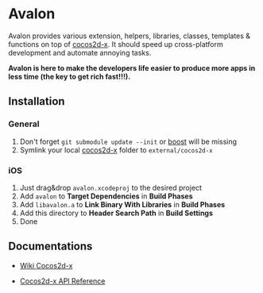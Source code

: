 # Avalon

Avalon provides various extension, helpers, libraries, classes, templates &
functions on top of [cocos2d-x][]. It should speed up cross-platform development
and automate annoying tasks.

**Avalon is here to make the developers life easier
to produce more apps in less time (the key to get rich fast!!!).**

## Installation

### General

1. Don't forget `git submodule update --init` or [boost][] will be missing
1. Symlink your local [cocos2d-x][] folder to `external/cocos2d-x`

### iOS

1. Just drag&drop `avalon.xcodeproj` to the desired project
1. Add `avalon` to __Target Dependencies__ in __Build Phases__
1. Add `libavalon.a` to __Link Binary With Libraries__ in __Build Phases__
1. Add this directory to __Header Search Path__ in __Build Settings__
1. Done

## Documentations

* [Wiki Cocos2d-x](http://wiki.cocos2d-x.org)
* [Cocos2d-x API Reference](http://www.cocos2d-x.org/reference/native-cpp/index.html)

  [cocos2d-x]: http://cocos2d-x.org/
  [boost]: http://www.boost.org/
